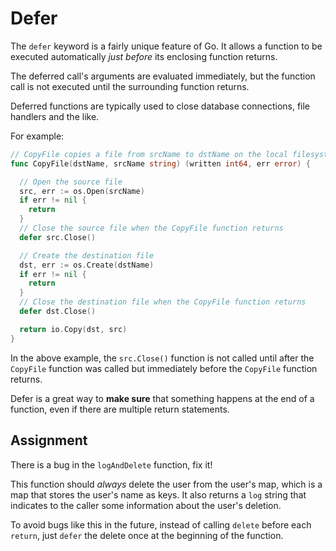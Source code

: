 # Defer

The `defer` keyword is a fairly unique feature of Go. It allows a function to be executed automatically *just before* its enclosing function returns.

The deferred call's arguments are evaluated immediately, but the function call is not executed until the surrounding function returns.

Deferred functions are typically used to close database connections, file handlers and the like.

For example:

```go
// CopyFile copies a file from srcName to dstName on the local filesystem.
func CopyFile(dstName, srcName string) (written int64, err error) {

  // Open the source file
  src, err := os.Open(srcName)
  if err != nil {
    return
  }
  // Close the source file when the CopyFile function returns
  defer src.Close()

  // Create the destination file
  dst, err := os.Create(dstName)
  if err != nil {
    return
  }
  // Close the destination file when the CopyFile function returns
  defer dst.Close()

  return io.Copy(dst, src)
}
```

In the above example, the `src.Close()` function is not called until after the `CopyFile` function was called but immediately before the `CopyFile` function returns.

Defer is a great way to **make sure** that something happens at the end of a function, even if there are multiple return statements.

## Assignment

There is a bug in the `logAndDelete` function, fix it!

This function should *always* delete the user from the user's map, which is a map that stores the user's name as keys. It also returns a `log` string that indicates to the caller some information about the user's deletion.

To avoid bugs like this in the future, instead of calling `delete` before each `return`, just `defer` the delete once at the beginning of the function.

